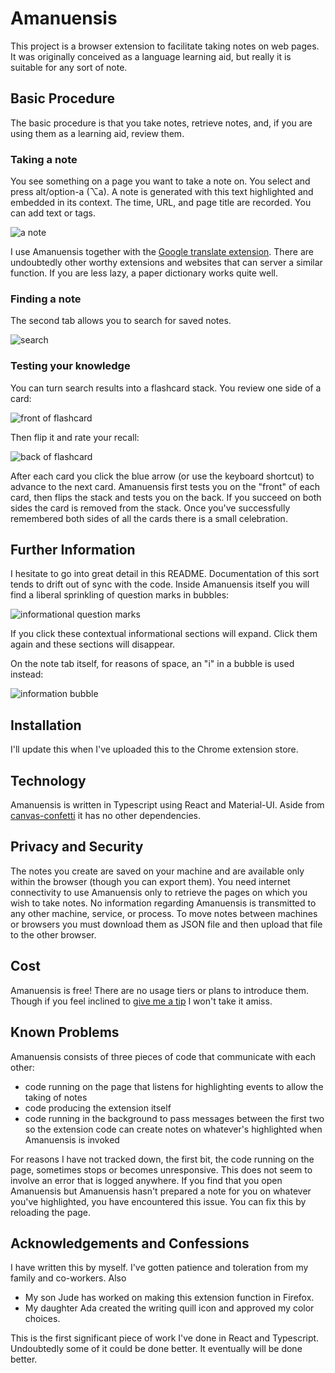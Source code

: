 # Amanuensis

This project is a browser extension to facilitate taking notes on web pages. It was originally conceived
as a language learning aid, but really it is suitable for any sort of note.

## Basic Procedure

The basic procedure is that you take notes, retrieve notes, and, if you are using them as a learning aid, review them.

### Taking a note

You see something on a page you want to take a note on. You select and press alt/option-a (⌥a). A note is generated with this
text highlighted and embedded in its context. The time, URL, and page title are recorded. You can add text or tags.

![a note](docs/images/note.png)

I use Amanuensis together with the
[Google translate extension](https://chrome.google.com/webstore/detail/google-translate/aapbdbdomjkkjkaonfhkkikfgjllcleb).
There are undoubtedly other worthy extensions and websites that can server a similar function. If you are less lazy, a paper
dictionary works quite well.

### Finding a note

The second tab allows you to search for saved notes.

![search](docs/images/search.png)

### Testing your knowledge

You can turn search results into a flashcard stack. You review one side of a card:

![front of flashcard](docs/images/card_front.png)

Then flip it and rate your recall:

![back of flashcard](docs/images/card_back.png)

After each card you click the blue arrow (or use the keyboard shortcut) to advance to the next card. Amanuensis first tests
you on the "front" of each card, then flips the stack and tests you on the back. If you succeed on both sides the card is
removed from the stack. Once you've successfully remembered both sides of all the cards there is a small celebration.

## Further Information

I hesitate to go into great detail in this README. Documentation of this sort tends to drift out of sync with
the code. Inside Amanuensis itself you will find a liberal sprinkling of question marks in bubbles:

![informational question marks](docs/images/config.png)

If you click these contextual informational sections will expand. Click them again and these sections will disappear.

On the note tab itself, for reasons of space, an "i" in a bubble is used instead:

![information bubble](docs/images/bubble_i.png)

## Installation

I'll update this when I've uploaded this to the Chrome extension store.

## Technology

Amanuensis is written in Typescript using React and Material-UI. Aside from
[canvas-confetti](https://www.npmjs.com/package/canvas-confetti/v/1.0.0) it has no other dependencies.

## Privacy and Security

The notes you create are saved on your machine and are available only within the browser (though you can export them).
You need internet connectivity to use Amanuensis only to retrieve the pages on which you wish to take notes. No information
regarding Amanuensis is transmitted to any other machine, service, or process. To move notes between machines or browsers
you must download them as JSON file and then upload that file to the other browser.

## Cost

Amanuensis is free! There are no usage tiers or plans to introduce them. Though if you feel inclined to
[give me a tip](https://www.buymeacoffee.com/dfhoughton) I won't take it amiss.

## Known Problems

Amanuensis consists of three pieces of code that communicate with each other:
- code running on the page that listens for highlighting events to allow the taking of notes
- code producing the extension itself
- code running in the background to pass messages between the first two so the extension code can create notes on whatever's highlighted when Amanuensis is invoked

For reasons I have not tracked down, the first bit, the code running on the page, sometimes stops or becomes unresponsive. This does not seem to involve an error that is logged anywhere. If you find that you open Amanuensis but Amanuensis hasn't prepared a note for you on whatever you've highlighted, you have encountered this issue. You can fix this by reloading the page.

## Acknowledgements and Confessions

I have written this by myself. I've gotten patience and toleration from my family and co-workers. Also
- My son Jude has worked on making this extension function in Firefox.
- My daughter Ada created the writing quill icon and approved my color choices.

This is the first significant piece of work I've done in React and Typescript. Undoubtedly some of it could
be done better. It eventually will be done better.
